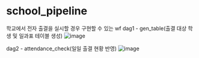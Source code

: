 # school_pipeline

학교에서 전자 출결을 실시할 경우 구현할 수 있는 wf
dag1 - gen_table(출결 대상 학생 및 일과표 테이블 생성)
![image](https://github.com/Lee-Miseon/school_pipeline/assets/128139621/34550cb9-4006-4576-a082-8a1ba9815281)

dag2 - attendance_check(일일 출결 현황 반영)
![image](https://github.com/Lee-Miseon/school_pipeline/assets/128139621/af3fe58d-9296-4728-af0b-a79a86ae334b)
